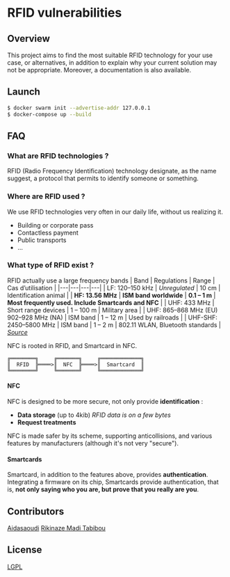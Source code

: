 # RFID vulnerabilities

## Overview

This project aims to find the most suitable RFID technology for your use case, or alternatives, in addition to explain why your current solution may not be appropriate.
Moreover, a documentation is also available.


## Launch

```sh
$ docker swarm init --advertise-addr 127.0.0.1
$ docker-compose up --build
```

## FAQ
### What are RFID technologies ?

RFID (Radio Frequency Identification) technology designate, as the name suggest, a protocol that permits to identify someone or something.

### Where are RFID used ?

We use RFID technologies very often in our daily life, without us realizing it.
- Building or corporate pass
- Contactless payment
- Public transports
- ...

### What type of RFID exist ?

RFID actually use a large frequency bands
| Band | Regulations | Range | Cas d’utilisation |
|---|---|---|---|
| LF: 120–150 kHz | *Unregulated* | 10 cm | Identification animal |
| **HF: 13.56 MHz** | **ISM band worldwide** | **0.1 – 1 m** | **Most frequently used. Include Smartcards and NFC** |
| UHF: 433 MHz | Short range devices | 1 – 100 m | Military area |
| UHF: 865–868 MHz (EU) 902–928 MHz (NA) | ISM band | 1 – 12 m | Used by railroads |
| UHF-SHF: 2450–5800 MHz | ISM band | 1 – 2 m | 802.11 WLAN, Bluetooth standards |
*[Source](https://en.wikipedia.org/wiki/Radio-frequency_identification)*

NFC is rooted in RFID, and Smartcard in NFC.
```
╔════════╗     ╔═══════╗     ╔═════════════╗
║  RFID  ╠════>║  NFC  ╠════>║  Smartcard  ║
╚════════╝     ╚═══════╝     ╚═════════════╝
```

#### NFC

NFC is designed to be more secure, not only provide **identification** :
- **Data storage** (up to 4kib) *RFID data is on a few bytes*
- **Request treatments**

NFC is made safer by its scheme, supporting anticollisions, and various features by manufacturers (although it's not very "secure").


#### Smartcards

Smartcard, in addition to the features above, provides **authentication**.
Integrating a firmware on its chip, Smartcards provide authentication, that is, __not only saying who you are, but prove that you really are you__.


## Contributors

[Aidasaoudi](https://github.com/Aidasaoudi)
[Rikinaze Madi Tabibou](https://github.com/Aidasaoudi)


## License

[LGPL](LICENSE)